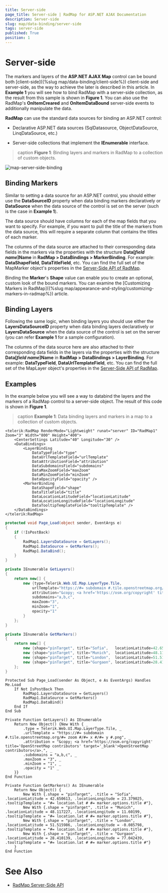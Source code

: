 ```yaml
---
title: Server-side
page_title: Server-side | RadMap for ASP.NET AJAX Documentation
description: Server-side
slug: map/data-binding/server-side
tags: server-side
published: True
position: 1
---
```


# Server-side

The markers and layers of the **ASP.NET AJAX Map** control can be bound both [client-side]({%slug map/data-binding/client-side%}) client-side and server-side, as the way to achieve the later is described in this article.	In **Example 1** you will see how to bind RadMap with a server-side collection, as the result from this sample is shown in **Figure 1**.	You can also use the RadMap's **OnItemCreared** and **OnItemDataBound** server-side events to additionally manipulate the data.

**RadMap** can use the standard data sources for binding an ASP.NET control:

* Declarative ASP.NET data sources (SqlDatasource, ObjectDataSource, LinqDataSource, etc.)

* Server-side collections that implement the **IEnumerable** interface.

>caption **Figure 1**: Binding layers and markers in RadMap to a collection of custom objects.

![map-server-side-binding](images/map-server-side-binding.png)

## Binding Markers

Similar to setting a data source for an ASP.NET control, you should either use the **DataSourceID** property when data binding markers declaratively or **DataSource** when the data source of the control is set on the server (such is the case in **Example 1**).

The data source should have columns for each of the map fields that you want to specify. For example, if you want to pull the title of the markers from the data source, this will require a separate column that contains the titles of each marker.

The columns of the data source are attached to their corresponding data fields in the markers via the properties with the structure **Data[*field name*]Name** in **RadMap > DataBindings > MarkerBinding**. For example: **DataShapeField**, **DataTitleField**, etc. You can find the full set of the MapMarker object's properties in the [Server-Side API of RadMap](https://www.telerik.com/help/aspnet-ajax/t_telerik_web_ui_radmap.html).

Binding the **Marker**'s **Shape** value can enable you to create an optional, custom look of the bound markers. You can examine the [Customizing Markers in RadMap]({%slug map/appearance-and-styling/customizing-markers-in-radmap%}) article.

## Binding Layers

Following the same logic, when binding layers you should use either the **LayersDataSourceID** property when data binding layers declaratively or **LayersDataSource** when the data source of the control is set on the server (you can refer **Example 1** for a sample configuration).

The columns of the data source here are also attached to their corresponding data fields in the layers via the properties with the structure **Data[*field name*]Name** in **RadMap > DataBindings > LayerBinding**. For example: **DataTypeField**, **DataUrlTemplateField**, etc. You can find the full set of the MapLayer object's properties in the [Server-Side API of RadMap](https://www.telerik.com/help/aspnet-ajax/t_telerik_web_ui_radmap.html).

## Examples

In the example below you will see a way to databind the layers and the markers of a RadMap control to a server-side object. The result of this code is shown in **Figure 1**.

>caption **Example 1**: Data binding layers and markers in a map to a collection of custom objects.

````ASP.NET
<telerik:RadMap RenderMode="Lightweight" runat="server" ID="RadMap1" Zoom="3" Width="800" Height="400">
	<CenterSettings Latitude="40" Longitude="30" />
	<DataBindings>
		<LayerBinding
			DataTypeField="type"
			DataUrlTemplateField="urlTemplate"
			DataAttributionField="attribution"
			DataSubdomainsField="subdomains"
			DataMaxZoomField="maxZoom"
			DataMinZoomField="minZoom"
			DataOpacityField="opacity" />
		<MarkerBinding
			DataShapeField="shape"
			DataTitleField="title"
			DataLocationLatitudeField="locationLatitude"
			DataLocationLongitudeField="locationLongitude"
			DataTooltipTemplateField="tooltipTemplate" />
	</DataBindings>
</telerik:RadMap>
````
````C#
protected void Page_Load(object sender, EventArgs e)
{
	if (!IsPostBack)
	{
		RadMap1.LayersDataSource = GetLayers();
		RadMap1.DataSource = GetMarkers();
		RadMap1.DataBind();
	}
}

private IEnumerable GetLayers()
{
	return new[] {
		new {type=Telerik.Web.UI.Map.LayerType.Tile,
			urlTemplate="https://#= subdomain #.tile.openstreetmap.org/#= zoom #/#= x #/#= y #.png",
			attribution="&copy; <a href='https://osm.org/copyright' title='OpenStreetMap contributors' target='_blank'>OpenStreetMap contributors</a>.",
			subdomains="a,b,c",
			maxZoom="3",
			minZoom="1",
			opacity="1"
		}
	};
}

private IEnumerable GetMarkers()
{
	return new[] {
		new {shape="pinTarget", title="Sofia",   locationLatitude=42.650613, locationLongitude=23.379025, tooltipTemplate="#= location.lat # #= marker.options.title #"},
		new {shape="pinTarget", title="Munich",  locationLatitude=48.117227, locationLongitude=11.601990, tooltipTemplate="#= location.lat # #= marker.options.title #"},
		new {shape="pinTarget", title="London",  locationLatitude=51.515986, locationLongitude=-0.085798, tooltipTemplate="#= location.lat # #= marker.options.title #"},
		new {shape="pinTarget", title="Gurgaon", locationLatitude=28.410139, locationLongitude=77.042439, tooltipTemplate="#= location.lat # #= marker.options.title #"}
	};
}
````
````VB
Protected Sub Page_Load(sender As Object, e As EventArgs) Handles Me.Load
	If Not IsPostBack Then
		RadMap1.LayersDataSource = GetLayers()
		RadMap1.DataSource = GetMarkers()
		RadMap1.DataBind()
	End If
End Sub

Private Function GetLayers() As IEnumerable
	Return New Object() {New With { _
		.type = Telerik.Web.UI.Map.LayerType.Tile, _
		.urlTemplate = "https://#= subdomain #.tile.openstreetmap.org/#= zoom #/#= x #/#= y #.png", _
		.attribution = "&copy; <a href='https://osm.org/copyright' title='OpenStreetMap contributors' target='_blank'>OpenStreetMap contributors</a>.", _
		.subdomains = "a,b,c", _
		.maxZoom = "3", _
		.minZoom = "1", _
		.opacity = "1" _
	}}
End Function

Private Function GetMarkers() As IEnumerable
	Return New Object() {
		New With {.shape = "pinTarget", .title = "Sofia", .locationLatitude = 42.650613, .locationLongitude = 23.379025, .tooltipTemplate = "#= location.lat # #= marker.options.title #"},
		New With {.shape = "pinTarget", .title = "Munich", .locationLatitude = 48.117227, .locationLongitude = 11.60199, .tooltipTemplate = "#= location.lat # #= marker.options.title #"},
		New With {.shape = "pinTarget", .title = "London", .locationLatitude = 51.515986, .locationLongitude = -0.085798, .tooltipTemplate = "#= location.lat # #= marker.options.title #"},
		New With {.shape = "pinTarget", .title = "Gurgaon", .locationLatitude = 28.410139, .locationLongitude = 77.042439, .tooltipTemplate = "#= location.lat # #= marker.options.title #"}
	}
End Function
````

# See Also

 * [RadMap Server-Side API](https://www.telerik.com/help/aspnet-ajax/t_telerik_web_ui_radmap.html)
